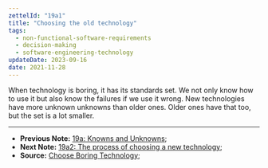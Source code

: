 ```yaml
---
zettelId: "19a1"
title: "Choosing the old technology"
tags:
  - non-functional-software-requirements
  - decision-making
  - software-engineering-technology
updateDate: 2023-09-16
date: 2021-11-28
---
```


When technology is boring, it has its standards set. We not only know how to use it but also know the failures if we use it wrong. New technologies have more unknown unknowns than older ones. Older ones have that too, but the set is a lot smaller.

---

- **Previous Note:** [19a: Knowns and Unknowns](/notes/19a/);
- **Next Note:** [19a2: The process of choosing a new technology](/notes/19a2/);
- **Source:** [Choose Boring Technology](https://mcfunley.com/choose-boring-technology);
